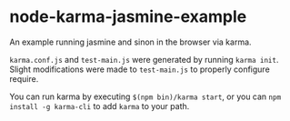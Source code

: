 node-karma-jasmine-example
=====================

An example running jasmine and sinon in the browser via karma.

`karma.conf.js` and `test-main.js` were generated by running `karma init`.  Slight
modifications were made to `test-main.js` to properly configure require.

You can run karma by executing `$(npm bin)/karma start`, or you can `npm install -g karma-cli`
to add `karma` to your path.
